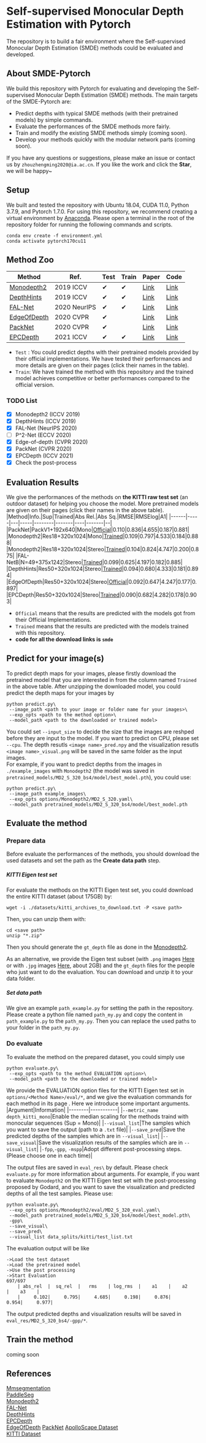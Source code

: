 # Self-supervised Monocular Depth Estimation with Pytorch
The repository is to build a fair environment where the Self-supervised Monocular Depth Estimation (SMDE) methods could be evaluated and developed.
## About SMDE-Pytorch
We build this repository with Pytorch for evaluating and developing the Self-supervised Monocular Depth Estimation (SMDE) methods. The main targets of the SMDE-Pytorch are:
* Predict depths with typical SMDE methods (with their pretrained models) by simple commands.
* Evaluate the performances of the SMDE methods more fairly.
* Train and modify the existing SMDE methods simply (coming soon).
* Develop your methods quickly with the modular network parts (coming soon).

If you have any questions or suggestions, please make an issue or contact us by `zhouzhengming2020@ia.ac.cn`. If you like the work and click the **Star**, we will be happy~

## Setup
We built and tested the repository with Ubuntu 18.04, CUDA 11.0, Python 3.7.9, and Pytorch 1.7.0. For using this repository, we recommend creating a virtual environment by [Anaconda](https://www.anaconda.com/products/individual). Please open a terminal in the root of the repository folder for running the following commands and scripts.
```
conda env create -f environment.yml
conda activate pytorch170cu11
```

## Method Zoo
|Method|Ref.|Test|Train|Paper|Code|
|------|----|----|-----|-----|----|
|[Monodepth2](options/Monodepth2)| 2019 ICCV| ✔| ✔| [Link](https://arxiv.org/abs/1806.01260)| [Link](https://github.com/nianticlabs/monodepth2)|
|[DepthHints](options/DepthHints)| 2019 ICCV| ✔| ✔| [Link](https://arxiv.org/abs/1909.09051)| [Link](https://github.com/nianticlabs/depth-hints)|
|[FAL-Net](options/FALB-49)| 2020 NeurIPS | ✔| ✔| [Link](https://proceedings.neurips.cc/paper/2020/hash/951124d4a093eeae83d9726a20295498-Abstract.html)| [Link](https://github.com/JuanLuisGonzalez/FAL_net)|
|[EdgeOfDepth](options/EdgeOfDepth)| 2020 CVPR| ✔| | [Link](https://openaccess.thecvf.com/content_CVPR_2020/html/Zhu_The_Edge_of_Depth_Explicit_Constraints_Between_Segmentation_and_Depth_CVPR_2020_paper.html)| [Link](https://github.com/TWJianNuo/EdgeDepth-Release)|
|[PackNet](options/PackNet)| 2020 CVPR| ✔| | [Link](https://openaccess.thecvf.com/content_CVPR_2020/html/Guizilini_3D_Packing_for_Self-Supervised_Monocular_Depth_Estimation_CVPR_2020_paper.html)| [Link](https://github.com/TRI-ML/packnet-sfm)|
|[EPCDepth](options/EPCDepth) | 2021 ICCV| ✔| ✔| [Link](https://arxiv.org/abs/2109.12484)| [Link](https://github.com/prstrive/EPCDepth)|


* `Test` : You could predict depths with their pretrained models provided by their official implementations. We have tested their performances and more details are given on their pages (click their names in the table).
* `Train`: We have trained the method with this repository and the trained model achieves competitive or better performances compared to the official version.
### TODO List
- [x] Monodepth2 (ICCV 2019)
- [x] DepthHints (ICCV 2019)
- [x] FAL-Net (NeurIPS 2020)
- [ ] P^2-Net (ECCV 2020)
- [x] Edge-of-depth (CVPR 2020)
- [x] PackNet (CVPR 2020)
- [X] EPCDepth (ICCV 2021)
- [x] Check the post-process

## Evaluation Results
We give the performances of the methods on **the KITTI raw test set** (an outdoor dataset) for helping you choose the model. More pretrained models are given on their pages (click their names in the above table).
|Method|Info.|Sup|Trained|Abs Rel.|Abs Sq.|RMSE|RMSElog|A1|
|------|-----|---|-----|--------|-------|----|-------|--|
|PackNet|PackV1+192x640|Mono|[Official](https://pan.baidu.com/s/1d_uL1q2_bsGEskFDcEfBGA)|0.110|0.836|4.655|0.187|0.881|
|Monodepth2|Res18+320x1024|Mono|[Trained](https://pan.baidu.com/s/1T3IGfBB2c5Y2xskACRg3aQ)|0.109|0.797|4.533|0.184|0.888|
|Monodepth2|Res18+320x1024|Stereo|[Trained](https://pan.baidu.com/s/1Kj9HOo15murscIsOchMEUA)|0.104|0.824|4.747|0.200|0.875|
|FAL-NetB|N=49+375x1242|Stereo|[Trained](https://pan.baidu.com/s/1PhUJ_4s0nm41a49viZRczg)|0.099|0.625|4.197|0.182|0.885|
|DepthHints|Res50+320x1024|Stereo|[Trained](https://pan.baidu.com/s/12xv0IY_hcO1YtsEZJ2Vuog)|0.094|0.680|4.333|0.181|0.894|
|EdgeOfDepth|Res50+320x1024|Stereo|[Official](https://pan.baidu.com/s/1yToYiunNgNQZY8tunZOmGA)|0.092|0.647|4.247|0.177|0.897|
|EPCDepth|Res50+320x1024|Stereo|[Trained](https://pan.baidu.com/s/1-Q8N1hPPjKz3BZXbPv_opw)|0.090|0.682|4.282|0.178|0.903|

* `Official` means that the results are predicted with the models got from their Official Implementations.
* `Trained` means that the results are predicted with the models trained with this repository.
* **code for all the download links is `smde`**

## Predict for your image(s)
To predict depth maps for your images, please firstly download the pretrained model that you are interested in from the column named `Trained` in the above table. After unzipping the downloaded model, you could predict the depth maps for your images by
```
python predict.py\
 --image_path <path to your image or folder name for your images>\
 --exp_opts <path to the method option>\
 --model_path <path to the downloaded or trained model>
```
You could set `--input_size` to decide the size that the images are reshped before they are input to the model. If you want to predict on CPU, please set `--cpu`. The depth resutls `<image name>_pred.npy` and the visualization resutls `<image name>_visual.png` will be saved in the same folder as the input images.  
For example, if you want to predict depths from the images in `./example_images` with `Monodepth2` (the model was saved in `pretrained_models/MD2_S_320_bs4/model/best_model.pth`), you could use:
```
python predict.py\
 --image_path example_images\
 --exp_opts options/Monodepth2/MD2_S_320.yaml\
 --model_path pretrained_models/MD2_S_320_bs4/model/best_model.pth
```

## Evaluate the method
### Prepare data
Before evaluate the performances of the methods, you should download the used datasets and set the path as the **Create data path** step.
##### KITTI Eigen test set
For evaluate the methods on the KITTI Eigen test set, you could download the entire KITTI dataset (about 175GB) by:
```
wget -i ./datasets/kitti_archives_to_download.txt -P <save path>
```
Then, you can unzip them with:
```
cd <save path>
unzip "*.zip"
```
Then you should generate the `gt_depth` file as done in the [Monodepth2](https://github.com/nianticlabs/monodepth2).

As an alternative, we provide the Eigen test subset (with `.png` images [Here](https://pan.baidu.com/s/16qfBtfHp61d8EOFQFv-OWw) or with `.jpg` images [Here](https://pan.baidu.com/s/17w77UwXecqJf8gV3a26hDQ), about 2GB) and the `gt_depth` files for the people who just want to do the evaluation. You can download and unzip it to your data folder.
##### Set data path
We give an example `path_example.py` for setting the path in the repository.
Please create a python file named `path_my.py` and copy the content in `path_example.py` to the `path_my.py`. Then you can replace the used paths to your folder in the `path_my.py`.

### Do evaluate
To evaluate the method on the prepared dataset, you could simply use 
```
python evaluate.py\
 --exp_opts <path to the method EVALUATION option>\
 --model_path <path to the downloaded or trained model>
```
We provide the EVALUATION option files for the KITTI Eigen test set in `options/<Method Name>/eval/*`, and we give the evaluation commands for each method in its page . 
Here we introduce some important arguments.
|Argument|Information|
|--------|-----------|
|`--metric_name depth_kitti_mono`|Enable the median scaling for the methods traind with monocular sequences (Sup = Mono)|
|`--visual_list`|The samples which you want to save the output (path to a `.txt` file)|
|`--save_pred`|Save the predicted depths of the samples which are in `--visual_list`|
|`--save_visual`|Save the visualization results of the samples which are in `--visual_list`|
|`-fpp`,`-gpp`, `-mspp`|Adopt different post-processing steps. (Please choose one in each time)|

The output files are saved in `eval_res\` by default. Please check `evaluate.py` for more information about arguments.
For example, if you want to evaluate `Monodepth2` on the KITTI Eigen test set with the post-processing proposed by Godard, and you want to save the visualization and predicted depths of all the test samples. Please use:
```
python evaluate.py\
 --exp_opts options/Monodepth2/eval/MD2_S_320_eval.yaml\
 --model_path pretrained_models/MD2_S_320_bs4/model/best_model.pth\
 -gpp\
 --save_visual\
 --save_pred\
 --visual_list data_splits/kitti/test_list.txt
```
The evaluation output will be like
```
->Load the test dataset
->Load the pretrained model
->Use the post processing
->Start Evaluation
697/697
    | abs_rel  |  sq_rel  |   rms    | log_rms  |    a1    |    a2    |    a3    |
    |     0.102|     0.795|     4.685|     0.198|     0.876|     0.954|     0.977|
```
The output predicted depths and visualization results will be saved in `eval_res/MD2_S_320_bs4/-gpp/*`.
## Train the method
coming soon

## References
[Mmsegmentation](https://github.com/open-mmlab/mmsegmentation)  
[PaddleSeg](https://github.com/PaddlePaddle/PaddleSeg)  
[Monodepth2](https://github.com/nianticlabs/monodepth2)  
[FAL-Net](https://github.com/JuanLuisGonzalez/FAL_net)  
[DepthHints](https://github.com/nianticlabs/depth-hints)  
[EPCDepth](https://github.com/prstrive/EPCDepth)  
[EdgeOfDepth](https://github.com/TWJianNuo/EdgeDepth-Release)
[PackNet](https://github.com/TRI-ML/packnet-sfm)
[ApolloScape Dataset](http://apolloscape.auto/index.html)  
[KITTI Dataset](http://www.cvlibs.net/datasets/kitti/index.php)  
